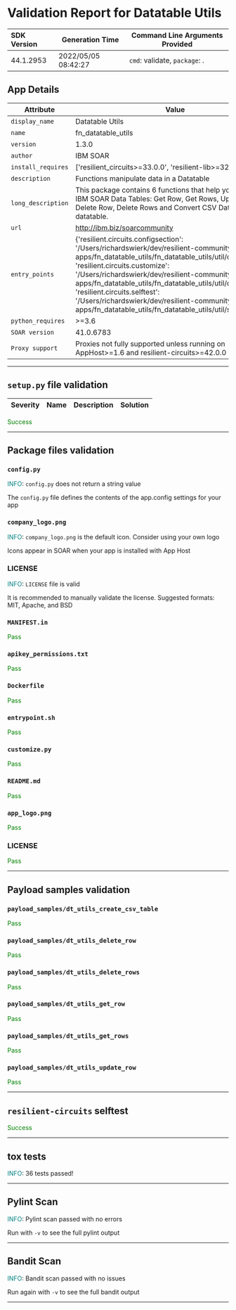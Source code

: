 

# Validation Report for Datatable Utils

| SDK Version       | Generation Time          | Command Line Arguments Provided |
| :---------------- | ------------------------ | ------------------------------- |
| 44.1.2953 | 2022/05/05 08:42:27 | `cmd`: validate, `package`: . |

## App Details
| Attribute | Value |
| --------- | ----- |
| `display_name` | Datatable Utils |
| `name` | fn_datatable_utils |
| `version` | 1.3.0 |
| `author` | IBM SOAR |
| `install_requires` | ['resilient_circuits>=33.0.0', 'resilient-lib>=32.0.140'] |
| `description` | Functions manipulate data in a Datatable |
| `long_description` | This package contains 6 functions that help you manipulate IBM SOAR Data Tables: Get Row,  Get Rows, Update Row, Delete Row, Delete Rows and Convert CSV Data to a datatable. |
| `url` | http://ibm.biz/soarcommunity |
| `entry_points` | {'resilient.circuits.configsection': '/Users/richardswierk/dev/resilient-community-apps/fn_datatable_utils/fn_datatable_utils/util/config.py',<br> 'resilient.circuits.customize': '/Users/richardswierk/dev/resilient-community-apps/fn_datatable_utils/fn_datatable_utils/util/customize.py',<br> 'resilient.circuits.selftest': '/Users/richardswierk/dev/resilient-community-apps/fn_datatable_utils/fn_datatable_utils/util/selftest.py'} |
| `python_requires` | >=3.6 |
| `SOAR version` | 41.0.6783 |
| `Proxy support` | Proxies not fully supported unless running on AppHost>=1.6 and resilient-circuits>=42.0.0 |

---


## `setup.py` file validation
| Severity | Name | Description | Solution |
| --- | --- | --- | --- |

<span style="color:green">Success</span>


---


## Package files validation

### ``config.py``
<span style="color:teal">INFO</span>: `config.py` does not return a string value

The `config.py` file defines the contents of the app.config settings for your app


### `company_logo.png`
<span style="color:teal">INFO</span>: `company_logo.png` is the default icon. Consider using your own logo

Icons appear in SOAR when your app is installed with App Host


### LICENSE
<span style="color:teal">INFO</span>: `LICENSE` file is valid

It is recommended to manually validate the license. Suggested formats: MIT, Apache, and BSD


### `MANIFEST.in`
<span style="color:green">Pass</span>


### `apikey_permissions.txt`
<span style="color:green">Pass</span>


### `Dockerfile`
<span style="color:green">Pass</span>


### `entrypoint.sh`
<span style="color:green">Pass</span>


### ``customize.py``
<span style="color:green">Pass</span>


### `README.md`
<span style="color:green">Pass</span>


### `app_logo.png`
<span style="color:green">Pass</span>


### LICENSE
<span style="color:green">Pass</span>

 
---
 

## Payload samples validation

### `payload_samples/dt_utils_create_csv_table`
<span style="color:green">Pass</span>


### `payload_samples/dt_utils_delete_row`
<span style="color:green">Pass</span>


### `payload_samples/dt_utils_delete_rows`
<span style="color:green">Pass</span>


### `payload_samples/dt_utils_get_row`
<span style="color:green">Pass</span>


### `payload_samples/dt_utils_get_rows`
<span style="color:green">Pass</span>


### `payload_samples/dt_utils_update_row`
<span style="color:green">Pass</span>

 
---
 

## `resilient-circuits` selftest

<span style="color:green">Success</span>


---
 

## tox tests
<span style="color:teal">INFO</span>: 36 tests passed!





---
 

## Pylint Scan
<span style="color:teal">INFO</span>: Pylint scan passed with no errors

Run with `-v` to see the full pylint output



---
 

## Bandit Scan
<span style="color:teal">INFO</span>: Bandit scan passed with no issues

Run again with `-v` to see the full bandit output



---
 